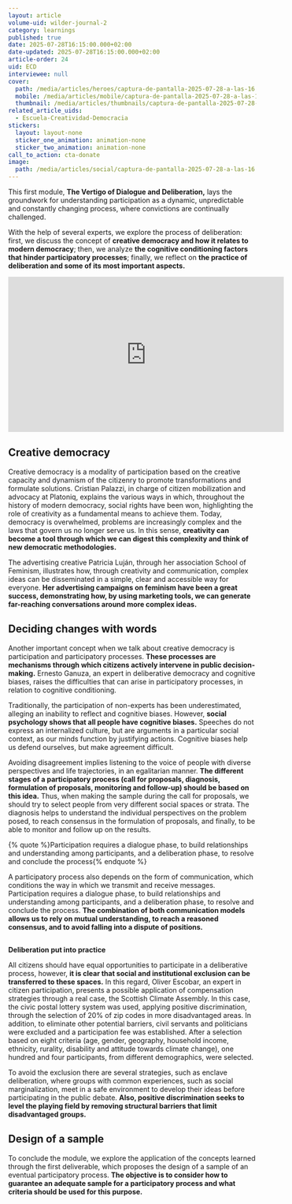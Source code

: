 ```yaml
---
layout: article
volume-uid: wilder-journal-2
category: learnings
published: true
date: 2025-07-28T16:15:00.000+02:00
date-updated: 2025-07-28T16:15:00.000+02:00
article-order: 24
uid: ECD
interviewee: null
cover:
  path: /media/articles/heroes/captura-de-pantalla-2025-07-28-a-las-16.20.54.png
  mobile: /media/articles/mobile/captura-de-pantalla-2025-07-28-a-las-16.20.54.png
  thumbnail: /media/articles/thumbnails/captura-de-pantalla-2025-07-28-a-las-16.20.54.png
related_article_uids:
  - Escuela-Creatividad-Democracia
stickers:
  layout: layout-none
  sticker_one_animation: animation-none
  sticker_two_animation: animation-none
call_to_action: cta-donate
image:
  path: /media/articles/social/captura-de-pantalla-2025-07-28-a-las-16.20.54.png
---
```

This first module, **The Vertigo of Dialogue and Deliberation,** lays the groundwork for understanding participation as a dynamic, unpredictable and constantly changing process, where convictions are continually challenged. 

With the help of several experts, we explore the process of deliberation: first, we discuss the concept of **creative democracy and how it relates to modern democracy**; then, we analyze **the cognitive conditioning factors that hinder participatory processes**; finally, we reflect on **the practice of deliberation and some of its most important aspects.**

<iframe width="560" height="315" src="https://www.youtube.com/embed/H6WreQY9wpI?si=LMK_LqP_ORGcPZRB" title="YouTube video player" frameborder="0" allow="accelerometer; autoplay; clipboard-write; encrypted-media; gyroscope; picture-in-picture; web-share" referrerpolicy="strict-origin-when-cross-origin" allowfullscreen></iframe>

## **Creative democracy**

Creative democracy is a modality of participation based on the creative capacity and dynamism of the citizenry to promote transformations and formulate solutions. Cristian Palazzi, in charge of citizen mobilization and advocacy at Platoniq, explains the various ways in which, throughout the history of modern democracy, social rights have been won, highlighting the role of creativity as a fundamental means to achieve them. Today, democracy is overwhelmed, problems are increasingly complex and the laws that govern us no longer serve us. In this sense, **creativity can become a tool through which we can digest this complexity and think of new democratic methodologies.**

The advertising creative Patricia Luján, through her association School of Feminism, illustrates how, through creativity and communication, complex ideas can be disseminated in a simple, clear and accessible way for everyone. **Her advertising campaigns on feminism have been a great success, demonstrating how, by using marketing tools, we can generate far-reaching conversations around more complex ideas.**

## **Deciding changes with words**

Another important concept when we talk about creative democracy is participation and participatory processes. **These processes are mechanisms through which citizens actively intervene in public decision-making.** Ernesto Ganuza, an expert in deliberative democracy and cognitive biases, raises the difficulties that can arise in participatory processes, in relation to cognitive conditioning. 

Traditionally, the participation of non-experts has been underestimated, alleging an inability to reflect and cognitive biases. However, **social psychology shows that all people have cognitive biases.** Speeches do not express an internalized culture, but are arguments in a particular social context, as our minds function by justifying actions. Cognitive biases help us defend ourselves, but make agreement difficult.

Avoiding disagreement implies listening to the voice of people with diverse perspectives and life trajectories, in an egalitarian manner. **The different stages of a participatory process (call for proposals, diagnosis, formulation of proposals, monitoring and follow-up) should be based on this idea.** Thus, when making the sample during the call for proposals, we should try to select people from very different social spaces or strata. The diagnosis helps to understand the individual perspectives on the problem posed, to reach consensus in the formulation of proposals, and finally, to be able to monitor and follow up on the results.

{% quote %}Participation requires a dialogue phase, to build relationships and understanding among participants, and a deliberation phase, to resolve and conclude the process{% endquote %}

A participatory process also depends on the form of communication, which conditions the way in which we transmit and receive messages. Participation requires a dialogue phase, to build relationships and understanding among participants, and a deliberation phase, to resolve and conclude the process. **The combination of both communication models allows us to rely on mutual understanding, to reach a reasoned consensus, and to avoid falling into a dispute of positions.**

## 
**Deliberation put into practice**

All citizens should have equal opportunities to participate in a deliberative process, however, **it is clear that social and institutional exclusion can be transferred to these spaces.** In this regard, Oliver Escobar, an expert in citizen participation, presents a possible application of compensation strategies through a real case, the Scottish Climate Assembly. In this case, the civic postal lottery system was used, applying positive discrimination, through the selection of 20% of zip codes in more disadvantaged areas. In addition, to eliminate other potential barriers, civil servants and politicians were excluded and a participation fee was established. After a selection based on eight criteria (age, gender, geography, household income, ethnicity, rurality, disability and attitude towards climate change), one hundred and four participants, from different demographics, were selected.

To avoid the exclusion there are several strategies, such as enclave deliberation, where groups with common experiences, such as social marginalization, meet in a safe environment to develop their ideas before participating in the public debate. **Also, positive discrimination seeks to level the playing field by removing structural barriers that limit disadvantaged groups.**

## **Design of a sample**



To conclude the module, we explore the application of the concepts learned through the first deliverable, which proposes the design of a sample of an eventual participatory process. **The objective is to consider how to guarantee an adequate sample for a participatory process and what criteria should be used for this purpose.**
